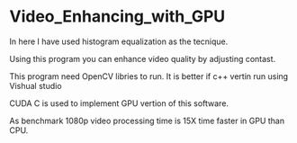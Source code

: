 # Video_Enhancing_with_GPU

In here I have used histogram equalization as the tecnique. 

Using this program you can enhance video quality by adjusting contast.

This program need OpenCV libries to run. It is better if c++ vertin run using Vishual studio

CUDA C is used to implement GPU vertion of this software.

As benchmark 1080p video processing time is 15X time faster in GPU than CPU. 
